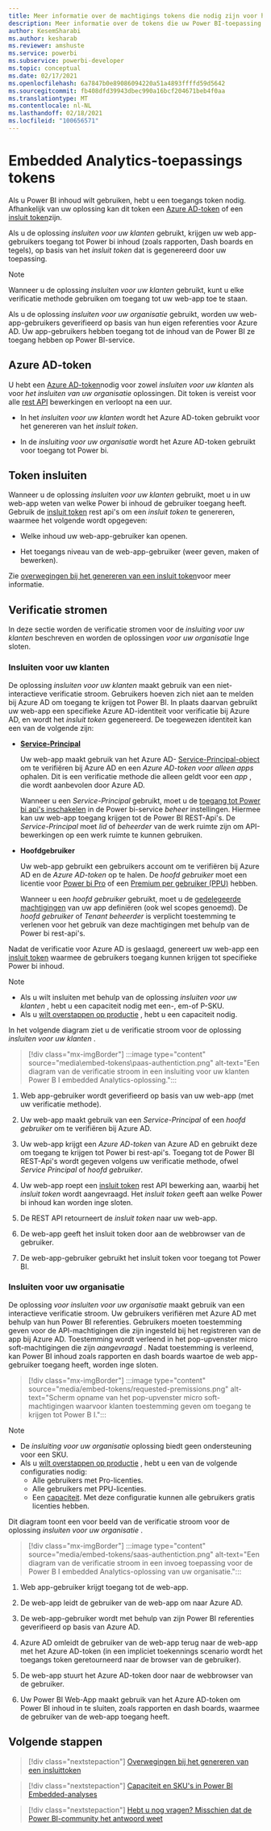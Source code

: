 ```yaml
---
title: Meer informatie over de machtigings tokens die nodig zijn voor het insluiten van een Power BI-toepassing
description: Meer informatie over de tokens die uw Power BI-toepassing nodig heeft om te verifiëren bij Azure en Power BI-service.
author: KesemSharabi
ms.author: kesharab
ms.reviewer: amshuste
ms.service: powerbi
ms.subservice: powerbi-developer
ms.topic: conceptual
ms.date: 02/17/2021
ms.openlocfilehash: 6a7847b0e89086094220a51a4893ffffd59d5642
ms.sourcegitcommit: fb408dfd39943dbec990a16bcf204671beb4f0aa
ms.translationtype: MT
ms.contentlocale: nl-NL
ms.lasthandoff: 02/18/2021
ms.locfileid: "100656571"
---
```

# <a name="embedded-analytics-application-tokens"></a>Embedded Analytics-toepassings tokens

Als u Power BI inhoud wilt gebruiken, hebt u een toegangs token nodig. Afhankelijk van uw oplossing kan dit token een [Azure AD-token](#azure-ad-token) of een [insluit token](#embed-token)zijn.

Als u de oplossing *insluiten voor uw klanten* gebruikt, krijgen uw web app-gebruikers toegang tot Power bi inhoud (zoals rapporten, Dash boards en tegels), op basis van het *insluit token* dat is gegenereerd door uw toepassing.

>[!NOTE]
>Wanneer u de oplossing *insluiten voor uw klanten* gebruikt, kunt u elke verificatie methode gebruiken om toegang tot uw web-app toe te staan.

Als u de oplossing *insluiten voor uw organisatie* gebruikt, worden uw web-app-gebruikers geverifieerd op basis van hun eigen referenties voor Azure AD. Uw app-gebruikers hebben toegang tot de inhoud van de Power BI ze toegang hebben op Power BI-service.

## <a name="azure-ad-token"></a>Azure AD-token

U hebt een [Azure AD-token](#azure-ad-token)nodig voor zowel *insluiten voor uw klanten* als voor *het insluiten van uw organisatie* oplossingen. Dit token is vereist voor alle [rest API](/rest/api/power-bi/) bewerkingen en verloopt na een uur.

* In het *insluiten voor uw klanten* wordt het Azure AD-token gebruikt voor het genereren van het *insluit token*.

* In de *insluiting voor uw organisatie* wordt het Azure AD-token gebruikt voor toegang tot Power bi.

## <a name="embed-token"></a>Token insluiten

Wanneer u de oplossing *insluiten voor uw klanten* gebruikt, moet u in uw web-app weten van welke Power bi inhoud de gebruiker toegang heeft. Gebruik de [insluit token](/rest/api/power-bi/embedtoken) rest api's om een *insluit token* te genereren, waarmee het volgende wordt opgegeven:

* Welke inhoud uw web-app-gebruiker kan openen.

* Het toegangs niveau van de web-app-gebruiker (weer geven, maken of bewerken).

Zie [overwegingen bij het genereren van een insluit token](generate-embed-token.md)voor meer informatie.

## <a name="authentication-flows"></a>Verificatie stromen

In deze sectie worden de verificatie stromen voor de *insluiting voor uw klanten* beschreven en worden de oplossingen *voor uw organisatie* Inge sloten.

### <a name="embed-for-your-customers"></a>Insluiten voor uw klanten

De oplossing *insluiten voor uw klanten* maakt gebruik van een niet-interactieve verificatie stroom. Gebruikers hoeven zich niet aan te melden bij Azure AD om toegang te krijgen tot Power BI. In plaats daarvan gebruikt uw web-app een specifieke Azure AD-identiteit voor verificatie bij Azure AD, en wordt het *insluit token* gegenereerd. De toegewezen identiteit kan een van de volgende zijn:

* **[Service-Principal](embed-service-principal.md)**

    Uw web-app maakt gebruik van het Azure AD- [Service-Principal-object](/azure/active-directory/develop/app-objects-and-service-principals#service-principal-object) om te verifiëren bij Azure AD en een *Azure AD-token voor alleen apps* ophalen. Dit is een verificatie methode die alleen geldt voor een *app* , die wordt aanbevolen door Azure AD.

    Wanneer u een *Service-Principal* gebruikt, moet u de [toegang tot Power bi api's inschakelen](embed-sample-for-customers.md#step-6---service-principal-api-access) in de Power bi-service *beheer* instellingen. Hiermee kan uw web-app toegang krijgen tot de Power BI REST-Api's. De *Service-Principal* moet *lid* of *beheerder* van de werk ruimte zijn om API-bewerkingen op een werk ruimte te kunnen gebruiken.

* **Hoofdgebruiker**

    Uw web-app gebruikt een gebruikers account om te verifiëren bij Azure AD en de *Azure AD-token* op te halen. De *hoofd gebruiker* moet een licentie voor [Power bi Pro](/power-bi/admin/service-admin-purchasing-power-bi-pro) of een [Premium per gebruiker (PPU)](/power-bi/admin/service-premium-per-user-faq) hebben.

    Wanneer u een *hoofd gebruiker* gebruikt, moet u de [gedelegeerde machtigingen](/azure/active-directory/develop/v2-permissions-and-consent) van uw app definiëren (ook wel scopes genoemd). De *hoofd gebruiker* of *Tenant beheerder* is verplicht toestemming te verlenen voor het gebruik van deze machtigingen met behulp van de Power bi rest-api's.

Nadat de verificatie voor Azure AD is geslaagd, genereert uw web-app een [insluit token](/rest/api/power-bi/embedtoken) waarmee de gebruikers toegang kunnen krijgen tot specifieke Power bi inhoud.

>[!NOTE]
>* Als u wilt insluiten met behulp van de oplossing *insluiten voor uw klanten* , hebt u een capaciteit nodig met een-, em-of P-SKU.
>* Als u [wilt overstappen op productie](move-to-production.md) , hebt u een capaciteit nodig.

In het volgende diagram ziet u de verificatie stroom voor de oplossing *insluiten voor uw klanten* .

>[!div class="mx-imgBorder"]
>:::image type="content" source="media\embed-tokens\paas-authentiction.png" alt-text="Een diagram van de verificatie stroom in een insluiting voor uw klanten Power B I embedded Analytics-oplossing.":::

1. Web app-gebruiker wordt geverifieerd op basis van uw web-app (met uw verificatie methode).

2. Uw web-app maakt gebruik van een *Service-Principal* of een *hoofd gebruiker* om te verifiëren bij Azure AD.

3. Uw web-app krijgt een *Azure AD-token* van Azure AD en gebruikt deze om toegang te krijgen tot Power bi rest-api's. Toegang tot de Power BI REST-Api's wordt gegeven volgens uw verificatie methode, ofwel *Service Principal* of *hoofd gebruiker*.

4. Uw web-app roept een [insluit token](/rest/api/power-bi/embedtoken) rest API bewerking aan, waarbij het *insluit token* wordt aangevraagd. Het *insluit token* geeft aan welke Power bi inhoud kan worden inge sloten.

5. De REST API retourneert de *insluit token* naar uw web-app.

6. De web-app geeft het insluit token door aan de webbrowser van de gebruiker.

7. De web-app-gebruiker gebruikt het insluit token voor toegang tot Power BI.

### <a name="embed-for-your-organization"></a>Insluiten voor uw organisatie

De oplossing *voor insluiten voor uw organisatie* maakt gebruik van een interactieve verificatie stroom. Uw gebruikers verifiëren met Azure AD met behulp van hun Power BI referenties. Gebruikers moeten toestemming geven voor de API-machtigingen die zijn ingesteld bij het registreren van de app bij Azure AD. Toestemming wordt verleend in het pop-upvenster micro soft-machtigingen die zijn *aangevraagd* . Nadat toestemming is verleend, kan Power BI inhoud zoals rapporten en dash boards waartoe de web app-gebruiker toegang heeft, worden inge sloten.

>[!div class="mx-imgBorder"]
>:::image type="content" source="media/embed-tokens/requested-premissions.png" alt-text="Scherm opname van het pop-upvenster micro soft-machtigingen waarvoor klanten toestemming geven om toegang te krijgen tot Power B I.":::

>[!NOTE]
>* De *insluiting voor uw organisatie* oplossing biedt geen ondersteuning voor een SKU.
>* Als u [wilt overstappen op productie](move-to-production.md) , hebt u een van de volgende configuraties nodig:
>    * Alle gebruikers met Pro-licenties.
>    * Alle gebruikers met PPU-licenties.
>    * Een [capaciteit](embedded-capacity.md). Met deze configuratie kunnen alle gebruikers gratis licenties hebben.

Dit diagram toont een voor beeld van de verificatie stroom voor de oplossing *insluiten voor uw organisatie* .

>[!div class="mx-imgBorder"]
>:::image type="content" source="media/embed-tokens/saas-authentiction.png" alt-text="Een diagram van de verificatie stroom in een invoeg toepassing voor de Power B I embedded Analytics-oplossing van uw organisatie.":::

1. Web app-gebruiker krijgt toegang tot de web-app.

2. De web-app leidt de gebruiker van de web-app om naar Azure AD.

3. De web-app-gebruiker wordt met behulp van zijn Power BI referenties geverifieerd op basis van Azure AD.

4. Azure AD omleidt de gebruiker van de web-app terug naar de web-app met het Azure AD-token (in een impliciet toekennings scenario wordt het toegangs token geretourneerd naar de browser van de gebruiker).

5. De web-app stuurt het Azure AD-token door naar de webbrowser van de gebruiker.

6. Uw Power BI Web-App maakt gebruik van het Azure AD-token om Power BI inhoud in te sluiten, zoals rapporten en dash boards, waarmee de gebruiker van de web-app toegang heeft.

## <a name="next-steps"></a>Volgende stappen

>[!div class="nextstepaction"]
>[Overwegingen bij het genereren van een insluittoken](generate-embed-token.md)

>[!div class="nextstepaction"]
>[Capaciteit en SKU's in Power BI Embedded-analyses](embedded-capacity.md)

>[!div class="nextstepaction"]
>[Hebt u nog vragen? Misschien dat de Power BI-community het antwoord weet](https://community.powerbi.com/)